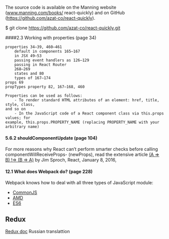 The source code is available on the Manning website (www.manning.com/books/
react-quickly) and on GitHub (https://github.com/azat-co/react-quickly).

$ git clone https://github.com/azat-co/react-quickly.git
 
####2.3 Working with properties (page 34)


```
properties 34–39, 460–461
    default in components 165–167
    in JSX 49–53 
    passing event handlers as 126–129
    passing in React Router
    268–269
    states and 80
    types of 167–174
props 69
propTypes property 82, 167–168, 460
```

    Properties can be used as follows:
        - To render standard HTML attributes of an element: href, title, style, class,
    and so on
        - In the JavaScript code of a React component class via this.props values; for
    example, this.props.PROPERTY_NAME (replacing PROPERTY_NAME with your
    arbitrary name)

#### 5.6.2 shouldComponentUpdate  (page 104)

For more reasons why React can’t perform smarter checks before calling componentWillReceiveProps-
(newProps), read the extensive article [(A => B) !=> (B => A)](https://reactjs.org/blog/2016/01/08/A-implies-B-does-not-imply-B-implies-A.html)
by Jim Sproch, React, January 8, 2016,


#### 12.1 What does Webpack do? (page 228)

Webpack knows how to deal with all three types of JavaScript module:
- [CommonJS](www.commonjs.org)
- [AMD](https://github.com/amdjs/amdjs-api/wiki/AMD)
- [ES6](http://mng.bz/VjyO)

## Redux

[Redux doc](https://rajdee.gitbooks.io/redux-in-russian/content/docs/basics/Actions.html) Russian translattion 